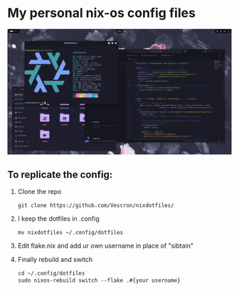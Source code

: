 # My personal nix-os config files  
![](https://github.com/Vescron/nixdotfiles/blob/main/Images/Screenshot%20From%202025-05-11%2018-11-12.png)
## To replicate the config:
1. Clone the repo
   ```
   git clone https://github.com/Vescron/nixdotfiles/
   ```
3. I keep the dotfiles in .config
   ```
   mv nixdotfiles ~/.config/dotfiles
   ```
4. Edit flake.nix and add ur own username in place of "sibtain"
   
5. Finally rebuild and switch
   ```
   cd ~/.config/dotfiles
   sudo nixos-rebuild switch --flake .#{your username}
   ```
